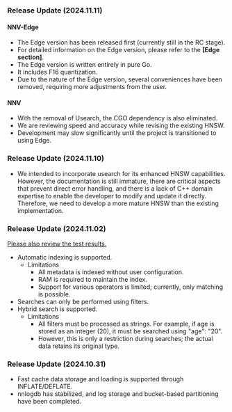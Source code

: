 ### Release Update (2024.11.11)

#### NNV-Edge

- The Edge version has been released first (currently still in the RC stage).
- For detailed information on the Edge version, please refer to the **[Edge section]**.
- The Edge version is written entirely in pure Go.
- It includes F16 quantization.
- Due to the nature of the Edge version, several conveniences have been removed, requiring more adjustments from the user.

#### NNV

- With the removal of Usearch, the CGO dependency is also eliminated.
- We are reviewing speed and accuracy while revising the existing HNSW.
- Development may slow significantly until the project is transitioned to using Edge.

### Release Update (2024.11.10)

- We intended to incorporate usearch for its enhanced HNSW capabilities. However, the documentation is still immature, there are critical aspects that prevent direct error handling, and there is a lack of C++ domain expertise to enable the developer to modify and update it directly. Therefore, we need to develop a more mature HNSW than the existing implementation.

### Release Update (2024.11.02)

[Please also review the test results.](./examples/2024_11_02_release.md)

- Automatic indexing is supported.
  - Limitations
    - All metadata is indexed without user configuration.
    - RAM is required to maintain the index.
    - Support for various operators is limited; currently, only matching is possible.
- Searches can only be performed using filters.
- Hybrid search is supported.
  - Limitations
    - All filters must be processed as strings. For example, if age is stored as an integer (20), it must be searched using "age": "20".
    - However, this is only a restriction during searches; the actual data retains its original type.

### Release Update (2024.10.31)

- Fast cache data storage and loading is supported through INFLATE/DEFLATE.
- nnlogdb has stabilized, and log storage and bucket-based partitioning have been completed.
